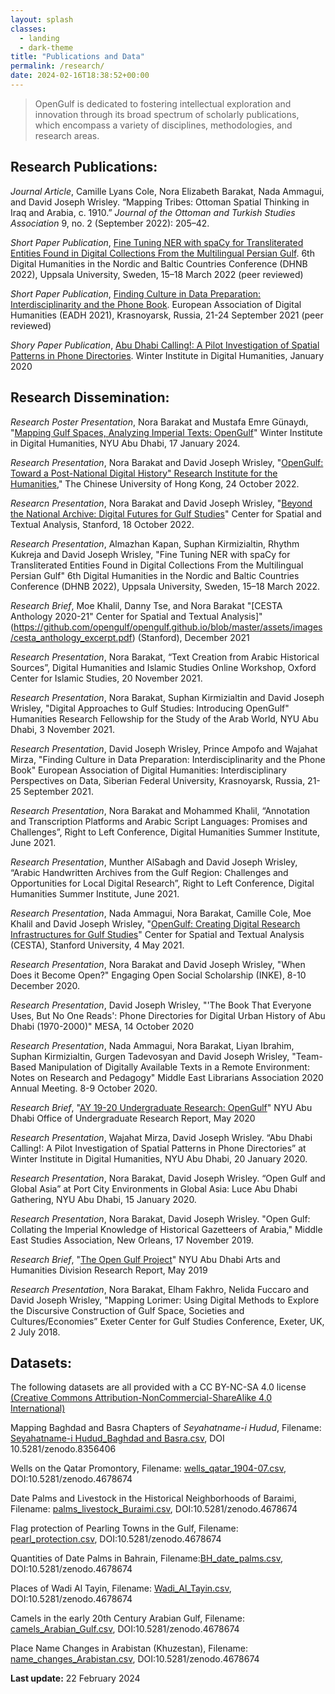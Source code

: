```yaml
---
layout: splash
classes:
  - landing
  - dark-theme
title: "Publications and Data"
permalink: /research/
date: 2024-02-16T18:38:52+00:00
---
```


> OpenGulf is dedicated to fostering intellectual exploration and innovation through its broad spectrum of scholarly publications, which encompass a variety of disciplines, methodologies, and research areas. 

## Research Publications:

_Journal Article_, Camille Lyans Cole, Nora Elizabeth Barakat, Nada Ammagui, and David Joseph Wrisley. “Mapping Tribes: Ottoman Spatial Thinking in Iraq and Arabia, c. 1910.” _Journal of the Ottoman and Turkish Studies Association_ 9, no. 2 (September 2022): 205–42.

_Short Paper Publication_, [Fine Tuning NER with spaCy for Transliterated Entities Found in Digital Collections From the Multilingual Persian Gulf](https://archive.nyu.edu/handle/2451/63845). 6th Digital Humanities in the Nordic and Baltic Countries Conference (DHNB 2022), Uppsala University, Sweden, 15–18 March 2022 (peer reviewed)

_Short Paper Publication_, [Finding Culture in Data Preparation: Interdisciplinarity and the Phone Book](http://hdl.handle.net/2451/63602). European Association of Digital Humanities (EADH 2021), Krasnoyarsk, Russia, 21-24 September 2021 (peer reviewed)

_Shory Paper Publication_, [Abu Dhabi Calling!: A Pilot Investigation of Spatial Patterns in Phone Directories](http://hdl.handle.net/2451/61212). Winter Institute in Digital Humanities, January 2020

## Research Dissemination:

_Research Poster Presentation_, Nora Barakat and Mustafa Emre Günaydı, "[Mapping Gulf Spaces, Analyzing Imperial Texts: OpenGulf](https://github.com/opengulf/opengulf.github.io/blob/3936a1b3d9185fb0fb5699e008b9de7b44a0f607/_data/researchmaterials/NYU%20Abu%20Dhabi_Poster%20Presentation-2.pptx)" Winter Institute in Digital Humanities, NYU Abu Dhabi, 17 January 2024.

_Research Presentation_, Nora Barakat and David Joseph Wrisley, "[OpenGulf: Toward a Post-National Digital History" Research Institute for the Humanities](https://www.youtube.com/watch?v=HfFt5nZLSB4)," The Chinese University of Hong Kong, 24 October 2022.

_Researcn Presentation_, Nora Barakat and David Joseph Wrisley, "[Beyond the National Archive: Digital Futures for Gulf Studies](https://www.youtube.com/watch?v=q5rpfQu2is0)" Center for Spatial and Textual Analysis, Stanford, 18 October 2022.

_Research Presentation_, Almazhan Kapan, Suphan Kirmizialtin, Rhythm Kukreja and David Joseph Wrisley, "Fine Tuning NER with spaCy for Transliterated Entities Found in Digital Collections From the Multilingual Persian Gulf" 6th Digital Humanities in the Nordic and Baltic Countries Conference (DHNB 2022), Uppsala University, Sweden, 15–18 March 2022.

_Research Brief_, Moe Khalil, Danny Tse, and Nora Barakat "[CESTA Anthology 2020-21" Center for Spatial and Textual Analysis]" (https://github.com/opengulf/opengulf.github.io/blob/master/assets/images/cesta_anthology_excerpt.pdf) (Stanford), December 2021

_Research Presentation_, Nora Barakat, “Text Creation from Arabic Historical Sources”, Digital Humanities and Islamic Studies Online Workshop, Oxford Center for Islamic Studies, 20 November 2021.

_Research Presentation_, Nora Barakat, Suphan Kirmizialtin and David Joseph Wrisley, "Digital Approaches to Gulf Studies: Introducing OpenGulf" Humanities Research Fellowship for the Study of the Arab World, NYU Abu Dhabi, 3 November 2021.

_Research Presentation_, David Joseph Wrisley, Prince Ampofo and Wajahat Mirza, "Finding Culture in Data Preparation: Interdisciplinarity and the Phone Book" European Association of Digital Humanities: Interdisciplinary Perspectives on Data, Siberian Federal University, Krasnoyarsk, Russia, 21-25 September 2021.

_Research Presentation_, Nora Barakat and Mohammed Khalil, “Annotation and Transcription Platforms and Arabic Script Languages: Promises and Challenges”, Right to Left Conference, Digital Humanities Summer Institute, June 2021.

_Research Presentation_, Munther AlSabagh and David Joseph Wrisley, “Arabic Handwritten Archives from the Gulf Region: Challenges and Opportunities for Local Digital Research”, Right to Left Conference, Digital Humanities Summer Institute, June 2021.

_Research Presentation_, Nada Ammagui, Nora Barakat, Camille Cole, Moe Khalil and David Joseph Wrisley, "[OpenGulf: Creating Digital Research Infrastructures for Gulf Studies](https://youtu.be/4iiZsmDZWY4)" Center for Spatial and Textual Analysis (CESTA), Stanford University, 4 May 2021.

_Research Presentation_, Nora Barakat and David Joseph Wrisley, "When Does it Become Open?" Engaging Open Social Scholarship (INKE), 8-10 December 2020.

_Research Presentation_, David Joseph Wrisley, "'The Book That Everyone Uses, But No One Reads': Phone Directories for Digital Urban History of Abu Dhabi (1970-2000)" MESA, 14 October 2020

_Research Presentation_, Nada Ammagui, Nora Barakat, Liyan Ibrahim, Suphan Kirmizialtin, Gurgen Tadevosyan and David Joseph Wrisley, "Team-Based Manipulation of Digitally Available Texts in a Remote Environment: Notes on Research and Pedagogy" Middle East Librarians Association 2020 Annual Meeting. 8-9 October 2020.

_Research Brief_, "[AY 19-20 Undergraduate Research: OpenGulf](https://github.com/opengulf/opengulf.github.io/blob/master/assets/images/ay-19-20-urg-excerpt.pdf)" NYU Abu Dhabi Office of Undergraduate Research Report, May 2020

_Research Presentation_, Wajahat Mirza, David Joseph Wrisley. “Abu Dhabi Calling!: A Pilot Investigation of Spatial Patterns in Phone Directories” at Winter Institute in Digital Humanities, NYU Abu Dhabi, 20 January 2020.

_Research Presentation_, Nora Barakat, David Joseph Wrisley. “Open Gulf and Global Asia” at Port City Environments in Global Asia: Luce Abu Dhabi Gathering, NYU Abu Dhabi, 15 January 2020.

_Research Presentation_, Nora Barakat, David Joseph Wrisley. "Open Gulf: Collating the Imperial Knowledge of Historical Gazetteers of Arabia," Middle East Studies Association, New Orleans, 17 November 2019.

_Research Brief_, "[The Open Gulf Project](https://github.com/opengulf/opengulf.github.io/blob/master/assets/images/Open%20Gulf%20May%202019.pdf)" NYU Abu Dhabi Arts and Humanities Division Research Report, May 2019

_Research Presentation_, Nora Barakat, Elham Fakhro, Nelida Fuccaro and David Joseph Wrisley, "Mapping Lorimer: Using Digital Methods to Explore the Discursive Construction of Gulf Space, Societies and Cultures/Economies” Exeter Center for Gulf Studies Conference, Exeter, UK, 2 July 2018.

## Datasets:

The following datasets are all provided with a CC BY-NC-SA 4.0 license [(Creative Commons Attribution-NonCommercial-ShareAlike 4.0 International)](https://creativecommons.org/licenses/by-nc-sa/4.0/)

Mapping Baghdad and Basra Chapters of _Seyahatname-i Hudud_, Filename: [Seyahatname-i Hudud_Baghdad and Basra.csv](https://zenodo.org/records/8356455), DOI 10.5281/zenodo.8356406

Wells on the Qatar Promontory, Filename: [wells_qatar_1904-07.csv](https://github.com/opengulf/Lorimer_data/blob/master/wells_qatar_1904-07.csv), DOI:10.5281/zenodo.4678674

Date Palms and Livestock in the Historical Neighborhoods of Baraimi, Filename: [palms_livestock_Buraimi.csv](https://github.com/opengulf/Lorimer_data/blob/master/palms_livestock_Buraimi.cs), DOI:10.5281/zenodo.4678674

Flag protection of Pearling Towns in the Gulf, Filename: [pearl_protection.csv](https://github.com/opengulf/Lorimer_data/blob/master/pearl_protection.csv), DOI:10.5281/zenodo.4678674

Quantities of Date Palms in Bahrain, Filename:[BH_date_palms.csv](https://github.com/opengulf/Lorimer_data/blob/master/BH_date_palms.csv), DOI:10.5281/zenodo.4678674

Places of Wadi Al Tayin, Filename: [Wadi_Al_Tayin.csv](https://github.com/opengulf/Lorimer_data/blob/master/Wadi_Al_Tayin.csv), DOI:10.5281/zenodo.4678674

Camels in the early 20th Century Arabian Gulf, Filename: [camels_Arabian_Gulf.csv](https://github.com/opengulf/Lorimer_data/blob/master/Wadi_Al_Tayin.csv), DOI:10.5281/zenodo.4678674

Place Name Changes in Arabistan (Khuzestan), Filename: [name_changes_Arabistan.csv](https://github.com/opengulf/Lorimer_data/blob/master/name_changes_Arabistan.csv), DOI:10.5281/zenodo.4678674

**Last update:** 22 February 2024

